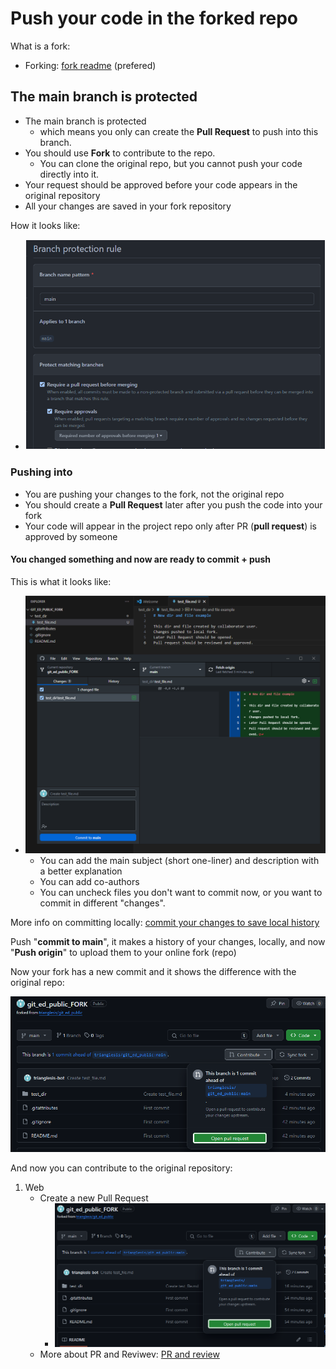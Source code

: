 # Push your code in the forked repo

What is a fork: 
- Forking: [fork readme](DOCUMENTATION/forking/fork_original_repo.md) (prefered)


##  The main branch is protected

  - The main branch is protected
    - which means you only can create the **Pull Request** to push into this branch.
  - You should use **Fork** to contribute to the repo.
    - You can clone the original repo, but you cannot push your code directly into it.
  - Your request should be approved before your code appears in the original repository
  - All your changes are saved in your fork repository

How it looks like:

- ![only pull request](../branching/main_is_protected.png)


### Pushing into

- You are pushing your changes to the fork, not the original repo
- You should create a **Pull Request** later after you push the code into your fork
- Your code will appear in the project repo only after PR (**pull request**) is approved by someone

#### You changed something and now are ready to commit + push

This is what it looks like:

- ![commit](changes_commit_and_push.png)
  - You can add the main subject (short one-liner) and description with a better explanation
  - You can add co-authors
  - You can uncheck files you don't want to commit now, or you want to commit in different "changes".

More info on committing locally: [commit your changes to save local history](working_with_repo_locally.md)


Push "**commit to main**", it makes a history of your changes, locally, and now "**Push origin**" to upload them to your online fork (repo)

Now your fork has a new commit and it shows the difference with the original repo:

![fork with commits](fork_with_your_commits.png)

And now you can contribute to the original repository:

1. Web
   - Create a new Pull Request 
     - ![pr from web](../pull_request/PR_from_web.png)
   - More about PR and Reviwev: [PR and review](../pull_request/pull_request_and_review.md)
